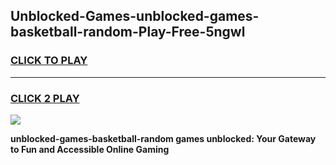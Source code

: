 
## Unblocked-Games-unblocked-games-basketball-random-Play-Free-5ngwl
<h3>
<a href="https://premium76.site?title=unblocked-games-basketball-random&ref=10A">CLICK TO PLAY</a></h3>
<hr>

<h3>
<a href="https://premium76.site?title=unblocked-games-basketball-random&ref=10A">CLICK 2 PLAY</a>
  
</h3>

<a href="https://premium76.site?title=unblocked-games-basketball-random&ref=10A"><img src="https://clearcache.store/games.png"></a>


**unblocked-games-basketball-random games unblocked: Your Gateway to Fun and Accessible Online Gaming**
